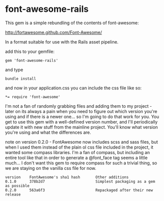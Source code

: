 # font-awesome-rails

This gem is a simple rebundling of the contents of font-awesome:

http://fortawesome.github.com/Font-Awesome/

In a format suitable for use with the Rails asset pipeline.

add this to your gemfile:

    gem 'font-awesome-rails'

and type

    bundle install

and now in your application.css you can include the css file like so:

    *= require 'font-awesome'



I'm not a fan of randomly grabbing files and adding them to my project - later on its always a pain when you need to figure out which version you're using and if there is a newer one...  so I'm going to do that work for you.  You get to use this gem with a well-defined version number, and I'll periodically update it with new stuff from the mainline project.  You'll know what version you're using and what the differences are.

note on version 0.2.0 - FontAwesome now includes scss and sass files, but when I used them instead of the plain ol css file included in the project, it wanted some compass libraries.  I'm a fan of compass, but including an entire tool like that in order to generate a @font_face tag seems a little much... I don't want this gem to require compass for such a trivial thing, so we are staying on the vanilla css file for now.


    version    FontAwesome's sha1 hash       Other additions
    0.1.0      378b2d7                       Simplest packaging as a gem as possible
    0.2.0      563a6f3                       Repackaged after their new release